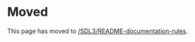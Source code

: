 # Moved

This page has moved to [/SDL3/README-documentation-rules](/SDL3/README-documentation-rules).

